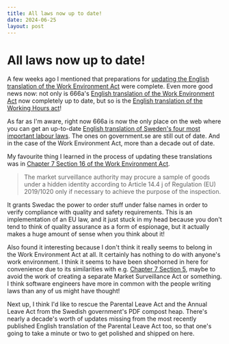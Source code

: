 ```yaml
---
title: All laws now up to date!
date: 2024-06-25
layout: post
---
```


# All laws now up to date!

A few weeks ago I mentioned that preparations for [updating the English translation of the Work Environment Act](/news/lets-update-the-english-translation-of-the-work-environment-act) were complete. Even more good news now: not only is 666a's [English translation of the Work Environment Act](https://lagstiftning.github.io/arbetsmiljolagen/2023:349/) now completely up to date, but so is the [English translation of the Working Hours act](https://lagstiftning.github.io/arbetstidslagen/2022:450/)!

As far as I'm aware, right now 666a is now the only place on the web where you can get an up-to-date [English translation of Sweden's four most important labour laws](https://lagstiftning.github.io/). The ones on government.se are still out of date. And in the case of the Work Environment Act, more than a decade out of date.

My favourite thing I learned in the process of updating these translations was in [Chapter 7 Section 16 of the Work Environment Act](https://lagstiftning.github.io/arbetsmiljolagen/2023:349/chapter-7-section-16/).

> The market surveillance authority may procure a sample of goods under a hidden identity according to Article 14.4 j of Regulation (EU) 2019/1020 only if necessary to achieve the purpose of the inspection.

It grants Swedac the power to order stuff under false names in order to verify compliance with quality and safety requirements. This is an implementation of an EU law, and it just stuck in my head because you don't tend to think of quality assurance as a form of espionage, but it actually makes a huge amount of sense when you think about it!

Also found it interesting because I don't think it really seems to belong in the Work Environment Act at all. It certainly has nothing to do with anyone's work environment. I think it seems to have been shoehorned in here for convenience due to its similarities with e.g. [Chapter 7 Section 5](https://lagstiftning.github.io/arbetsmiljolagen/2023:349/chapter-7-section-5/), maybe to avoid the work of creating a separate Market Surveillance Act or something. I think software engineers have more in common with the people writing laws than any of us might have thought!

Next up, I think I'd like to rescue the Parental Leave Act and the Annual Leave Act from the Swedish government's PDF compost heap. There's nearly a decade's worth of updates missing from the most recently published English translation of the Parental Leave Act too, so that one's going to take a minute or two to get polished and shipped on here.